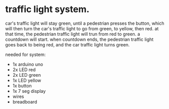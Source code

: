 # traffic light system. 
car's traffic light will stay green, until a pedestrian presses the button, which will then turn the car's traffic light to go from green, to yellow, then red.
at that time, the pedestrian traffic light will trun from red to green. a countdown will start. when countdown ends, the pedestrian traffic light goes back to being red, and the car traffic light turns green.

needed for system:
- 1x  arduino uno
- 2x  LED red
- 2x  LED green
- 1x  LED yellow
- 1x  button
- 1x  7 seg display
- wires
- breadboard

